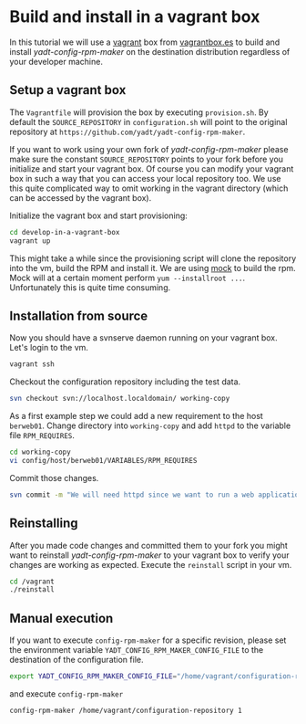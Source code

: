 # Build and install in a vagrant box

In this tutorial we will use a [vagrant](http://www.vagrantup.com/) box from [vagrantbox.es](http://vagrantbox.es/) to
build and install _yadt-config-rpm-maker_ on the destination distribution regardless of your developer machine.

## Setup a vagrant box

The `Vagrantfile` will provision the box by executing `provision.sh`. By default the `SOURCE_REPOSITORY` in
`configuration.sh` will point to the original repository at `https://github.com/yadt/yadt-config-rpm-maker`.

If you want to work using your own fork of _yadt-config-rpm-maker_ please make sure the constant `SOURCE_REPOSITORY`
points to your fork before you initialize and start your vagrant box. Of course you can modify your vagrant box in such
a way that you can access your local repository too. We use this quite complicated way to omit working in the vagrant
directory (which can be accessed by the vagrant box).

Initialize the vagrant box and start provisioning:
```bash
cd develop-in-a-vagrant-box
vagrant up
```
This might take a while since the provisioning script will clone the repository into the vm, build the RPM and
install it. We are using [mock](http://fedoraproject.org/wiki/Projects/Mock) to build the rpm.
Mock will at a certain moment perform `yum --installroot ...`. Unfortunately this is quite time consuming.

## Installation from source

Now you should have a svnserve daemon running on your vagrant box. Let's login to the vm.
```bash
vagrant ssh
```

Checkout the configuration repository including the test data.
```bash
svn checkout svn://localhost.localdomain/ working-copy
```

As a first example step we could add a new requirement to the host `berweb01`.
Change directory into `working-copy` and add `httpd` to the variable file `RPM_REQUIRES`.
```bash
cd working-copy
vi config/host/berweb01/VARIABLES/RPM_REQUIRES
```

Commit those changes.
```bash
svn commit -m "We will need httpd since we want to run a web application."
```

## Reinstalling

After you made code changes and committed them to your fork you might want to reinstall _yadt-config-rpm-maker_ to
your vagrant box to verify your changes are working as expected. Execute the `reinstall` script in your vm.
```bash
cd /vagrant
./reinstall
```

## Manual execution

If you want to execute `config-rpm-maker` for a specific revision, please set the environment variable
`YADT_CONFIG_RPM_MAKER_CONFIG_FILE` to the destination of the configuration file.

```bash
export YADT_CONFIG_RPM_MAKER_CONFIG_FILE="/home/vagrant/configuration-repository/hooks/yadt-config-rpm-maker.yaml"
```

and execute `config-rpm-maker`
```bash
config-rpm-maker /home/vagrant/configuration-repository 1
```
